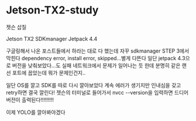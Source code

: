 # Jetson-TX2-study
젯슨 삽질




Jetson TX2
SDKmanager
Jetpack 4.4

구글링해서 나온 포스트들에서 하라는 대로 다 했는데 자꾸 sdkmanager STEP 3에서 막힌다
dependency error, install error, skipped...별게 다뜬다
일단 jetpack 4.3으로 버전을 낮춰보았다...도 실패
네트워크에서 문제가 일어나는 듯 한데 분명히 같은 랜선 포트에 꼽았는데 뭐가 문제인건지..

일단 OS를 깔고 SDK를 따로 다시 깔아보았다
계속 에러가 생기지만 인내심을 갖고 retry하면 결국 깔린다!
젯슨의 터미널로 들어가서 nvcc --version을 입력하면 드디어 버전이 출력된다!!!!!!!!!

이제 YOLO를 깔아봐야겠다
